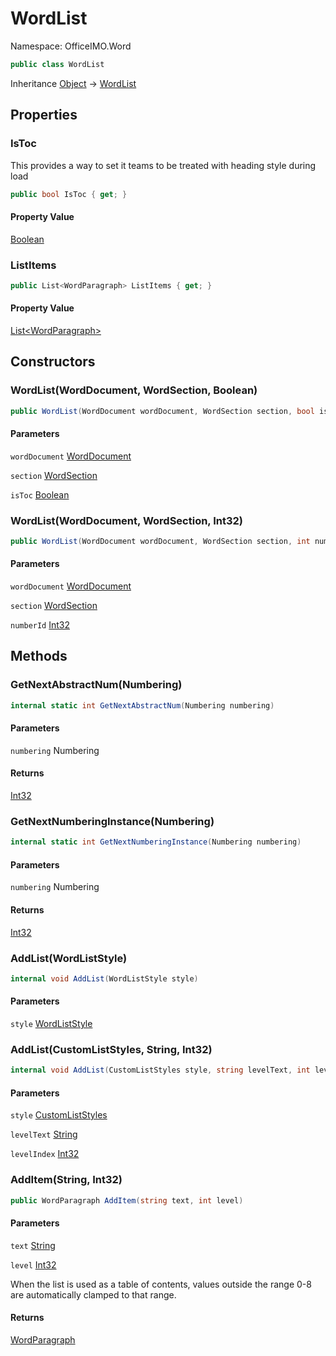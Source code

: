 # WordList

Namespace: OfficeIMO.Word

```csharp
public class WordList
```

Inheritance [Object](https://docs.microsoft.com/en-us/dotnet/api/system.object) → [WordList](./officeimo.word.wordlist.md)

## Properties

### **IsToc**

This provides a way to set it teams to be treated with heading style during load

```csharp
public bool IsToc { get; }
```

#### Property Value

[Boolean](https://docs.microsoft.com/en-us/dotnet/api/system.boolean)<br>

### **ListItems**

```csharp
public List<WordParagraph> ListItems { get; }
```

#### Property Value

[List&lt;WordParagraph&gt;](https://docs.microsoft.com/en-us/dotnet/api/system.collections.generic.list-1)<br>

## Constructors

### **WordList(WordDocument, WordSection, Boolean)**

```csharp
public WordList(WordDocument wordDocument, WordSection section, bool isToc)
```

#### Parameters

`wordDocument` [WordDocument](./officeimo.word.worddocument.md)<br>

`section` [WordSection](./officeimo.word.wordsection.md)<br>

`isToc` [Boolean](https://docs.microsoft.com/en-us/dotnet/api/system.boolean)<br>

### **WordList(WordDocument, WordSection, Int32)**

```csharp
public WordList(WordDocument wordDocument, WordSection section, int numberId)
```

#### Parameters

`wordDocument` [WordDocument](./officeimo.word.worddocument.md)<br>

`section` [WordSection](./officeimo.word.wordsection.md)<br>

`numberId` [Int32](https://docs.microsoft.com/en-us/dotnet/api/system.int32)<br>

## Methods

### **GetNextAbstractNum(Numbering)**

```csharp
internal static int GetNextAbstractNum(Numbering numbering)
```

#### Parameters

`numbering` Numbering<br>

#### Returns

[Int32](https://docs.microsoft.com/en-us/dotnet/api/system.int32)<br>

### **GetNextNumberingInstance(Numbering)**

```csharp
internal static int GetNextNumberingInstance(Numbering numbering)
```

#### Parameters

`numbering` Numbering<br>

#### Returns

[Int32](https://docs.microsoft.com/en-us/dotnet/api/system.int32)<br>

### **AddList(WordListStyle)**

```csharp
internal void AddList(WordListStyle style)
```

#### Parameters

`style` [WordListStyle](./officeimo.word.wordliststyle.md)<br>

### **AddList(CustomListStyles, String, Int32)**

```csharp
internal void AddList(CustomListStyles style, string levelText, int levelIndex)
```

#### Parameters

`style` [CustomListStyles](./officeimo.word.customliststyles.md)<br>

`levelText` [String](https://docs.microsoft.com/en-us/dotnet/api/system.string)<br>

`levelIndex` [Int32](https://docs.microsoft.com/en-us/dotnet/api/system.int32)<br>

### **AddItem(String, Int32)**

```csharp
public WordParagraph AddItem(string text, int level)
```

#### Parameters

`text` [String](https://docs.microsoft.com/en-us/dotnet/api/system.string)<br>

`level` [Int32](https://docs.microsoft.com/en-us/dotnet/api/system.int32)<br>

When the list is used as a table of contents, values outside the range 0-8 are
automatically clamped to that range.

#### Returns

[WordParagraph](./officeimo.word.wordparagraph.md)<br>
